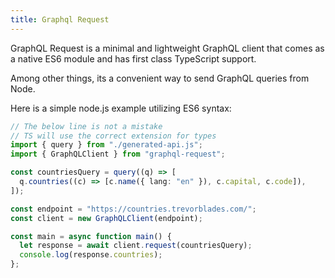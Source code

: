 ```yaml
---
title: Graphql Request
---
```


GraphQL Request is a minimal and lightweight GraphQL client that comes as a native ES6 module and has first class TypeScript support.

Among other things, its a convenient way to send GraphQL queries from Node.

Here is a simple node.js example utilizing ES6 syntax:

```typescript
// The below line is not a mistake
// TS will use the correct extension for types
import { query } from "./generated-api.js"; 
import { GraphQLClient } from "graphql-request";

const countriesQuery = query((q) => [
  q.countries((c) => [c.name({ lang: "en" }), c.capital, c.code]),
]);

const endpoint = "https://countries.trevorblades.com/";
const client = new GraphQLClient(endpoint);

const main = async function main() {
  let response = await client.request(countriesQuery);
  console.log(response.countries);
};
```
